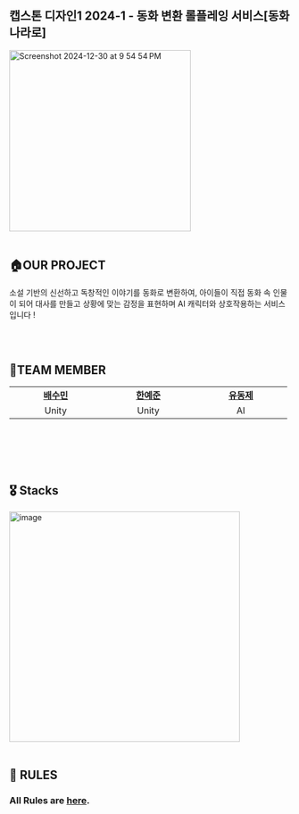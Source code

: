 ## 캡스톤 디자인1 2024-1 - 동화 변환 롤플레잉 서비스[동화나라로]
<img width="325" alt="Screenshot 2024-12-30 at 9 54 54 PM" src="https://github.com/user-attachments/assets/0360693b-8443-4d21-849f-90b83dec52af" />

<br>
<br>

## 🏠OUR PROJECT

소설 기반의 신선하고 독창적인 이야기를 동화로 변환하여, 아이들이 직접 동화 속 인물이 되어 대사를 만들고 상황에 맞는 감정을 표현하며 AI 캐릭터와 상호작용하는 서비스입니다 !

<br>
<br>


## 👥TEAM MEMBER
<table>
    <tr align="center">
        <td style="min-width: 150px;">
            <a href="https://github.com/sumsum07">
              <b>배수민</b>
            </a>
        </td>
        <td style="min-width: 150px;">
            <a href="https://github.com/at-yejun">
              <b>한예준</b>
            </a>
        </td>
        <td style="min-width: 150px;">
            <a href="https://github.com/dongje">
              <b>유동제</b>
            </a> 
        </td>
    </tr>
    <tr align="center">
        <td>
            Unity 
        </td>
        <td>
            Unity
        </td>
        <td>
            AI
        </td>
    </tr>
</table>
<br/><br/>

<br>
<br>

## 🎖️ Stacks 
<img width="413" alt="image" src="https://github.com/user-attachments/assets/96fdbe54-42e0-426b-a45d-95f6d136412b" />

 
<br>
<br>

## 🤝 RULES
### All Rules are [here](./Rules.md).
